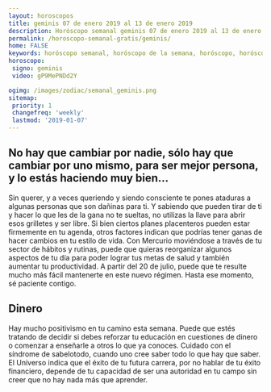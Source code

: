 ```yaml
---
layout: horoscopos
title: geminis 07 de enero 2019 al 13 de enero 2019 
description: Horóscopo semanal geminis 07 de enero 2019 al 13 de enero 2019. No hay que cambiar por nadie, sólo hay que cambiar por uno mismo, para ser mejor persona, y lo estás haciendo muy bien…
permalink: /horoscopo-semanal-gratis/geminis/
home: FALSE
keywords: horóscopo semanal, horóscopo de la semana, horóscopo, horóscopo gratis,horóscopos, horóscopo esperanza gracia, horoscopos geminis la semana, horóscopos gratis, Tarot, Astrologia, Zodíaco, geminis, horoscopo gratis, semanal
horoscopo:
 signo: geminis
 video: gP9MePNDd2Y

ogimg: /images/zodiac/semanal_geminis.png
sitemap:
 priority: 1
 changefreq: 'weekly'
 lastmod: '2019-01-07'
---
```




## No hay que cambiar por nadie, sólo hay que cambiar por uno mismo, para ser mejor persona, y lo estás haciendo muy bien…

Sin querer, y a veces queriendo y siendo consciente te pones ataduras a algunas personas que son dañinas para ti. Y sabiendo que pueden tirar de ti y hacer lo que les de la gana no te sueltas, no utilizas la llave para abrir esos grilletes y ser libre.
Si bien ciertos planes placenteros pueden estar firmemente en tu agenda, otros factores indican que podrías tener ganas de hacer cambios en tu estilo de vida. Con Mercurio moviéndose a través de tu sector de hábitos y rutinas, puede que quieras reorganizar algunos aspectos de tu día para poder lograr tus metas de salud y también aumentar tu productividad. A partir del 20 de julio, puede que te resulte mucho más fácil mantenerte en este nuevo régimen. Hasta ese momento, sé paciente contigo.

## Dinero

Hay mucho positivismo en tu camino esta semana. Puede que estés tratando de decidir si debes reforzar tu educación en cuestiones de dinero o comenzar a enseñarle a otros lo que ya conoces. Cuidado con el síndrome de sabelotodo, cuando uno cree saber todo lo que hay que saber. El Universo indica que el éxito de tu futura carrera, por no hablar de tu éxito financiero, depende de tu capacidad de ser una autoridad en tu campo sin creer que no hay nada más que aprender.